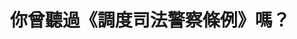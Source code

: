 ---
layout: post
title: "你曾聽過《調度司法警察條例》嗎？"
tags:
id: 9
thumbnail: "/images/post/9/1HYM4JMGTqHz5oq0gtOruwITHGUPUJuiV.jpg"
description: "開放政府第9次協作會議 「 廢除《調度司法警察條例》，尊重警察工作之專業，共同營造我國精緻司法的願景」"
color: "Red"
publish: "false"
departments:
  - "法務部"
cover:
  link: ""
introduction:
  content: "《調度司法警察條例》於1945年3月15日制定，沿用至今，實務上發生部分檢察官濫用此條例，交辦無涉刑事偵查之事項，很可能違反權力分立的原則。本次民眾提案，我們透過協作會議的討論先釐清，雖根據《刑事訴訟法》，檢察官為偵查主體、司法警察為偵查輔助機關，檢察官僅在偵辦司法案件時有權指揮調度司法警察，但執行上確有違反的情形。藉此，我們將問題回歸到司法警察對於檢警關係的互動模式的期待，討論此條例是否該被廢除，或者能夠跟《刑事訴訟法》或《法院組織法》做配套修正，而根據多方的激盪分享，法務部也會將討論成果納入修法參考，進行完整研議後一併提案函請立法院審議。
"
  image: ""
join:
  type: "提"
  image: "/images/post/9/1HoimfZKV2JEWvGmpOdL7YzwoHSWDASjD.jpg"
embed:
  - type: "mind_map"
    links:
      - "https://miro.com/app/live-embed/o9J_k0ABUs0=/?moveToViewport=-8563,-1920,5529,4752&amp;embedAutoplay=true"
  - type: "ministry_slide"
    links:
      - "https://issuu.com/pdis.tw/docs/1060602_-_.pptx"
  - type: "host_slide"
    links:
      - "https://issuu.com/pdis.tw/docs/_1060531"
  - type: "transcript"
    links:
      - "https://sayit.pdis.nat.gov.tw/2017-06-02-%E9%96%8B%E6%94%BE%E6%94%BF%E5%BA%9C%E8%81%AF%E7%B5%A1%E4%BA%BA%E7%AC%AC%E4%B9%9D%E6%AC%A1%E5%8D%94%E4%BD%9C%E6%9C%83%E8%AD%B0"
pictures:
---